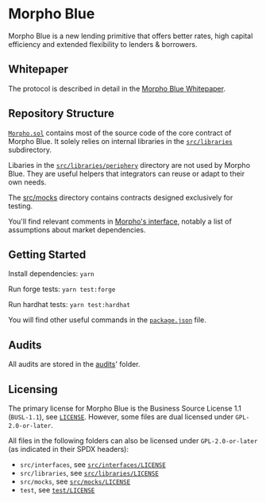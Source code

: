 # Morpho Blue

Morpho Blue is a new lending primitive that offers better rates, high capital efficiency and extended flexibility to lenders & borrowers.

## Whitepaper

The protocol is described in detail in the [Morpho Blue Whitepaper](./morpho-blue-whitepaper.pdf).

## Repository Structure

[`Morpho.sol`](./src/Morpho.sol) contains most of the source code of the core contract of Morpho Blue.
It solely relies on internal libraries in the [`src/libraries`](./src/libraries) subdirectory.

Libaries in the [`src/libraries/periphery`](./src/libraries/periphery) directory are not used by Morpho Blue.
They are useful helpers that integrators can reuse or adapt to their own needs.

The [src/mocks](./src/mocks) directory contains contracts designed exclusively for testing.

You'll find relevant comments in [Morpho's interface](./src/interfaces/IMorpho.sol), notably a list of assumptions about market dependencies.

## Getting Started

Install dependencies: `yarn`

Run forge tests: `yarn test:forge`

Run hardhat tests: `yarn test:hardhat`

You will find other useful commands in the [`package.json`](./package.json) file.

## Audits

All audits are stored in the [audits](./audits/)' folder.

## Licensing

The primary license for Morpho Blue is the Business Source License 1.1 (`BUSL-1.1`), see [`LICENSE`](./LICENSE).
However, some files are dual licensed under `GPL-2.0-or-later`.

All files in the following folders can also be licensed under `GPL-2.0-or-later` (as indicated in their SPDX headers):
- `src/interfaces`, see [`src/interfaces/LICENSE`](./src/interfaces/LICENSE)
- `src/libraries`, see [`src/libraries/LICENSE`](./src/libraries/LICENSE)
- `src/mocks`, see [`src/mocks/LICENSE`](./src/mocks/LICENSE)
- `test`, see [`test/LICENSE`](./test/LICENSE)
